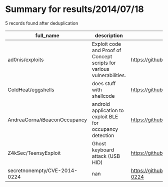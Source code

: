 
# Summary for results/2014/07/18
    
5 records found after deduplication

| full_name | description | html_url | matched_list | matched_count | pushed_at | size | stargazers_count | language | forks_count |
|------------------------------|------------------------------------------------------------------------|-------------------------------------------------|----------------|-----------------|---------------------------|--------|--------------------|------------|---------------|
| ad0nis/exploits | Exploit code and Proof of Concept scripts for various vulnerabilities. | https://github.com/ad0nis/exploits | ['exploit'] | 1 | 2014-07-18 03:05:07+00:00 | 108 | 0 | Python | 0 |
| ColdHeat/eggshells | does stuff with shellcode | https://github.com/ColdHeat/eggshells | ['shellcode'] | 1 | 2014-07-18 03:03:04+00:00 | 528 | 4 | Python | 1 |
| AndreaCorna/iBeaconOccupancy | android application to exploit BLE for occupancy detection | https://github.com/AndreaCorna/iBeaconOccupancy | ['exploit'] | 1 | 2014-07-18 16:57:17+00:00 | 5076 | 0 | Java | 1 |
| Z4kSec/TeensyExploit | Ghost keyboard attack (USB HID) | https://github.com/Z4kSec/TeensyExploit | ['exploit'] | 1 | 2014-07-18 16:38:09+00:00 | 356 | 3 | C | 1 |
| secretnonempty/CVE-2014-0224 | nan | https://github.com/secretnonempty/CVE-2014-0224 | ['cve-2'] | 1 | 2014-07-18 06:53:23+00:00 | 1352 | 7 | Go | 4 |
